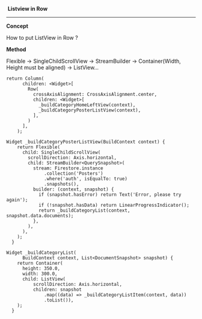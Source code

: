 ​										**Listview in Row**

------

**Concept**

How to put ListView in Row ? 

**Method**

Flexible -> SingleChildScrollView -> StreamBuilder -> Container(Width, Height must be aligned) -> ListView...

```
return Column(
      children: <Widget>[
        Row(
          crossAxisAlignment: CrossAxisAlignment.center,
          children: <Widget>[
            _buildCategoryHomeLeftView(context),
            _buildCategoryPosterListView(context),
          ],
        )
      ],
    );
```

```
Widget _buildCategoryPosterListView(BuildContext context) {
    return Flexible(
      child: SingleChildScrollView(
        scrollDirection: Axis.horizontal,
        child: StreamBuilder<QuerySnapshot>(
          stream: Firestore.instance
              .collection('Posters')
              .where('auth', isEqualTo: true)
              .snapshots(),
          builder: (context, snapshot) {
            if (snapshot.hasError) return Text('Error, please try again');
            if (!snapshot.hasData) return LinearProgressIndicator();
            return _buildCategoryList(context, snapshot.data.documents);
          },
        ),
      ),
    );
  }
```

```
Widget _buildCategoryList(
      BuildContext context, List<DocumentSnapshot> snapshot) {
    return Container(
      height: 350.0,
      width: 300.0,
      child: ListView(
          scrollDirection: Axis.horizontal,
          children: snapshot
              .map((data) => _buildCategoryListItem(context, data))
              .toList()),
    );
  }
```

